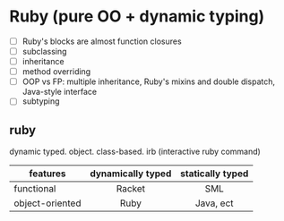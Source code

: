 # Ruby (pure OO + dynamic typing)

- [ ] Ruby's blocks are almost function closures
- [ ] subclassing
- [ ] inheritance
- [ ] method overriding
- [ ] OOP vs FP: multiple inheritance, Ruby's mixins and double dispatch, Java-style interface
- [ ] subtyping

## ruby
dynamic typed. object. class-based. irb (interactive ruby command)

| features | dynamically typed | statically typed |
| --- |:---:|:---:|
| functional | Racket | SML |
| object-oriented | Ruby | Java, ect |

